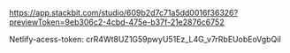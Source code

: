 https://app.stackbit.com/studio/609b2d7c71a5dd0016f36326?previewToken=9eb306c2-4cbd-475e-b37f-21e2876c6752

Netlify-acess-token: crR4Wt8UZ1G59pwyU51Ez_L4G_v7rRbEUobEoVgbQiI
